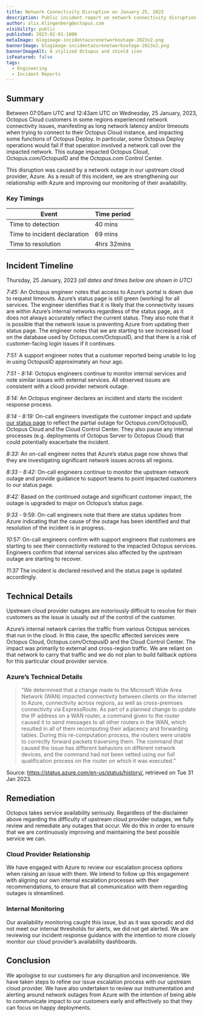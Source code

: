 ```yaml
---
title: Network Connectivity Disruption on January 25, 2023
description: Public incident report on network connectivity disruption from January 25, 2023
author: alix.klingenberg@octopus.com
visibility: public
published: 2023-02-01-1800
metaImage: blogimage-incidentazurenetworkoutage-2023x2.png
bannerImage: blogimage-incidentazurenetworkoutage-2023x2.png
bannerImageAlt: A stylized Octopus and shield icon
isFeatured: false
tags:
  - Engineering
  - Incident Reports
---
```


## Summary

Between 07:05am UTC and 12:43am UTC on Wednesday, 25 January, 2023, Octopus Cloud customers in some regions experienced network connectivity issues, manifesting as long network latency and/or timeouts when trying to connect to their Octopus Cloud instance, and impacting some functions of Octopus Deploy. In particular, some Octopus Deploy operations would fail if that operation involved a network call over the impacted network. This outage impacted Octopus Cloud, Octopus.com/OctopusID and the Octopus.com Control Center.

This disruption was caused by a network outage in our upstream cloud provider, Azure.
As a result of this incident, we are strengthening our relationship with Azure and improving our monitoring of their availability.

### Key Timings

| Event                        | Time period |
| ---------------------------- | ----------- |
| Time to detection            | 40 mins     |
| Time to incident declaration | 69 mins     |
| Time to resolution           | 4hrs 32mins |

## Incident Timeline

Thursday, 25 January, 2023 _(all dates and times below are shown in UTC)_

_7:45:_ An Octopus engineer notes that access to Azure’s portal is down due to request timeouts. Azure’s status page is still green (working) for all services. The engineer identifies that it is likely that the connectivity issues are within Azure’s internal networks regardless of the status page, as it does not always accurately reflect the current status. They also note that it is possible that the network issue is preventing Azure from updating their status page. The engineer notes that we are starting to see increased load on the database used by Octopus.com/OctopusID, and that there is a risk of customer-facing login issues if it continues.

_7:51:_ A support engineer notes that a customer reported being unable to log in using OctopusID approximately an hour ago.

_7:51 - 8:14:_ Octopus engineers continue to monitor internal services and note similar issues with external services. All observed issues are consistent with a cloud provider network outage.

_8:14:_ An Octopus engineer declares an incident and starts the incident response process.

_8:14 - 8:19:_ On-call engineers investigate the customer impact and update [our status page](https://status.octopus.com/) to reflect the partial outage for Octopus.com/OctopusID, Octopus Cloud and the Cloud Control Center. They also pause any internal processes (e.g. deployments of Octopus Server to Octopus Cloud) that could potentially exacerbate the incident.

_8:33:_ An on-call engineer notes that Azure’s status page now shows that they are investigating significant network issues across all regions.

_8:33 - 8:42:_ On-call engineers continue to monitor the upstream network outage and provide guidance to support teams to point impacted customers to our status page.

_8:42:_ Based on the continued outage and significant customer impact, the outage is upgraded to major on Octopus’s status page.

_9:33_ - 9:59: On-call engineers note that there are status updates from Azure indicating that the cause of the outage has been identified and that resolution of the incident is in progress.

_10:57:_ On-call engineers confirm with support engineers that customers are starting to see their connectivity restored to the impacted Octopus services. Engineers confirm that internal services also affected by the upstream outage are starting to recover.

_11:37_ The incident is declared resolved and the status page is updated accordingly.

## Technical Details

Upstream cloud provider outages are notoriously difficult to resolve for their customers as the issue is usually out of the control of the customer.

Azure’s internal network carries the traffic from various Octopus services that run in the cloud. In this case, the specific affected services were Octopus Cloud, Octopus.com/OctopusID and the Cloud Control Center. The impact was primarily to external and cross-region traffic. We are reliant on that network to carry that traffic and we do not plan to build fallback options for this particular cloud provider service.

### Azure’s Technical Details

> “We determined that a change made to the Microsoft Wide Area Network (WAN) impacted connectivity between clients on the internet to Azure, connectivity across regions, as well as cross-premises connectivity via ExpressRoute. As part of a planned change to update the IP address on a WAN router, a command given to the router caused it to send messages to all other routers in the WAN, which resulted in all of them recomputing their adjacency and forwarding tables. During this re-computation process, the routers were unable to correctly forward packets traversing them. The command that caused the issue has different behaviors on different network devices, and the command had not been vetted using our full qualification process on the router on which it was executed.”

Source: https://status.azure.com/en-us/status/history/, retrieved on Tue 31 Jan 2023.

## Remediation

Octopus takes service availability seriously. Regardless of the disclaimer above regarding the difficulty of upstream cloud provider outages, we fully review and remediate any outages that occur. We do this in order to ensure that we are continuously improving and maintaining the best possible service we can.

### Cloud Provider Relationship

We have engaged with Azure to review our escalation process options when raising an issue with them. We intend to follow up this engagement with aligning our own internal escalation processes with their recommendations, to ensure that all communication with them regarding outages is streamlined.

### Internal Monitoring

Our availability monitoring caught this issue, but as it was sporadic and did not meet our internal thresholds for alerts, we did not get alerted. We are reviewing our incident response guidance with the intention to more closely monitor our cloud provider’s availability dashboards.

## Conclusion

We apologise to our customers for any disruption and inconvenience. We have taken steps to refine our issue escalation process with our upstream cloud provider. We have also undertaken to review our instrumentation and alerting around network outages from Azure with the intention of being able to communicate impact to our customers early and effectively so that they can focus on happy deployments.
